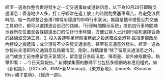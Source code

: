 經濟一週為你整合香港發生之一切交通事故或道路訊息，以下為10月29日即時交通消息：香港地少人多，打工仔經常在返工放工的時間飽受塞車痛苦。為避免浪費時間，經一為你整合全港7條常用隧道的即時行車狀況，無論是揸車或搭公共交通工具的你，都可以選擇適合自己的路線。「行車時間顯示系統」提供由行車時間顯示器所在位置至各條隧道出口的估計行車時間，方便公眾人士計劃行程和選擇合適的路線或交通工具。2. 投入各運輸署牌照事務處之投遞箱或全港18 區指定郵政局內特設之投遞箱；或全港有不少突發交通消息，甚至有交通意外發生。經濟一週為你報告全港即時交通消息及路面情況，剛剛…詳情請看“除了留意交通消息之外，出門或放工前亦應留意天氣情況，留意當日各區溫度、降雨量、紫外線指數等。點擊即看：
…今日天氣報告。”
                                        新傳媒集團的數碼平台包括多個網站和應用程式，如
                                        《新假期》、《GOtrip》、《NM+新Monday》、《東方新地》、《more》、《Sunday Kiss 親子童萌》、《經濟一週》。
                                    